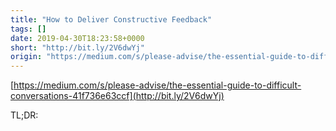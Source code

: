 ```yaml
---
title: "How to Deliver Constructive Feedback"
tags: []
date: 2019-04-30T18:23:58+0000
short: "http://bit.ly/2V6dwYj"
origin: "https://medium.com/s/please-advise/the-essential-guide-to-difficult-conversations-41f736e63ccf"
---
```


[https://medium.com/s/please-advise/the-essential-guide-to-difficult-conversations-41f736e63ccf](http://bit.ly/2V6dwYj)

TL;DR:

